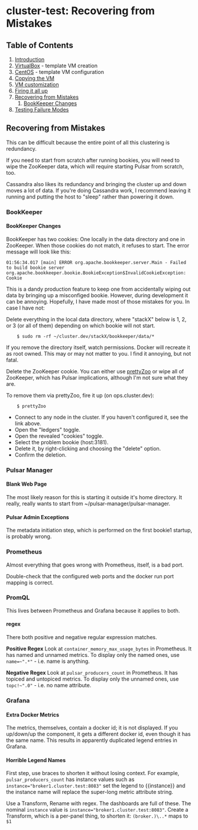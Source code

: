 # cluster-test: Recovering from Mistakes

## Table of Contents

1. [Introduction](README.md)
1. [VirtualBox](cluster-test-01VirtualBoxTemplateVM.md) - template VM creation
1. [CentOS](cluster-test-02CentOSTemplateVM.md) - template VM configuration
1. [Copying the VM](cluster-test-03CopyVMs.md)
1. [VM customization](cluster-test-04Customization.md)
1. [Firing it all up](cluster-test-05FiringItUp.md)
1. [Recovering from Mistakes](#recovering-from-mistakes)
    1. [BookKeeper Changes](#bookkeeper-changes)
1. [Testing Failure Modes](cluster-test-07Testing.md)

## Recovering from Mistakes

This can be difficult because the entire point of all this clustering is redundancy. 

If you need to start from scratch after running bookies, you will need to wipe the ZooKeeper data, which will
require starting Pulsar from scratch, too.

Cassandra also likes its redundancy and bringing the cluster up and down moves a lot of data. If you're doing
Cassandra work, I recommend leaving it running and putting the host to "sleep" rather than powering it down.

### BookKeeper 

#### BookKeeper Changes

BookKeeper has two cookies: One locally in the data directory and one in ZooKeeper. When those cookies do not match, it refuses to start. The error message will look like this:

```
01:56:34.017 [main] ERROR org.apache.bookkeeper.server.Main - Failed to build bookie server
org.apache.bookkeeper.bookie.BookieException$InvalidCookieException: Cookie
```

This is a dandy production feature to keep one from accidentally wiping out data by bringing up a misconfiged bookie. However, during development it can be annoying. Hopefully, I have made most of those mistakes for you. In case I have not:

Delete everything in the local data directory, where "stackX" below is 1, 2, or 3 (or all of them) depending on which bookie will not start.

```
    $ sudo rm -rf ~/cluster.dev/stackX/bookkeeper/data/*
```

If you remove the directory itself, watch permissions. Docker will recreate it as root owned. This may or may not matter to you. I find it annoying, but not fatal.

Delete the ZooKeeper cookie. You can either use [prettyZoo](cluster.dev-04Customization.md#VMs-prettyzoo) or wipe all of ZooKeeper, which has Pulsar implications, although I'm not sure what they are.

To remove them via prettyZoo, fire it up (on ops.cluster.dev):

```
    $ prettyZoo 
```

- Connect to any node in the cluster. If you haven't configured it, see the link above.
- Open the "ledgers" toggle.
- Open the revealed "cookies" toggle.
- Select the problem bookie (host:3181).
- Delete it, by right-clicking and choosing the "delete" option.
- Confirm the deletion.

### Pulsar Manager

#### Blank Web Page

The most likely reason for this is starting it outside it's home directory. It really, really wants to start from ~/pulsar-manager/pulsar-manager.

#### Pulsar Admin Exceptions

The metadata initiation step, which is performed on the first bookie1 startup, is probably wrong.

### Prometheus

Almost everything that goes wrong with Prometheus, itself, is a bad port.

Double-check that the configured web ports and the docker run port mapping is correct.

### PromQL

This lives between Prometheus and Grafana because it applies to both.

#### regex

There both positive and negative regular expression matches.

**Positive Regex**
Look at `container_memory_max_usage_bytes` in Prometheus. It has named and unnamed metrics. To display only the named ones, use `name=~".*"` - i.e. name is anything.

**Negative Regex**
Look at `pulsar_producers_count` in Prometheus. It has topiced and untopiced metrics. To display only the unnamed ones, use `topc!~".0"` - i.e. no name attribute.

### Grafana

#### Extra Docker Metrics

The metrics, themselves, contain a docker id; it is not displayed. If you up/down/up the component, it gets a different docker id, even though it has the same name. This results in apparently duplicated legend entries in Grafana.

#### Horrible Legend Names

First step, use braces to shorten it without losing context. For example, `pulsar_producers_count` has instance values such as `instance="broker1.cluster.test:8083"` set the legend to {{instance}} and the instance name will replace the super-long metric attribute string.

Use a Transform, Rename with regex. The dashboards are full of these. The nominal `instance` value is `instance="broker1.cluster.test:8083"`. Create a Transform, which is a per-panel thing, to shorten it: `(broker.)\..*` maps to `$1`

